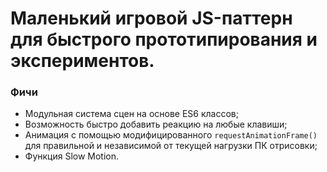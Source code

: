 # Маленький игровой JS-паттерн для быстрого прототипирования и экспериментов.


### Фичи

- Модульная система сцен на основе ES6 классов;
- Возможность быстро добавить реакцию на любые клавиши;
- Анимация с помощью модифицированного ```requestAnimationFrame()``` для правильной и независимой от текущей нагрузки ПК отрисовки;
- Функция Slow Motion.
